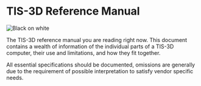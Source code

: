 # TIS-3D Reference Manual

![Black on white](item:tis3d:bookManual)

The TIS-3D reference manual you are reading right now. This document contains a wealth of information of the individual parts of a TIS-3D computer, their use and limitations, and how they fit together.

All essential specifications should be documented, omissions are generally due to the requirement of possible interpretation to satisfy vendor specific needs.
